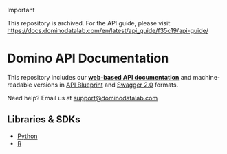 > [!IMPORTANT]
> This repository is archived. For the API guide, please visit: https://docs.dominodatalab.com/en/latest/api_guide/f35c19/api-guide/

# Domino API Documentation

This repository includes our [**web-based API documentation**](https://dominodatalab.github.io/api-docs) and machine-readable versions in [API Blueprint](api_blueprint.apib) and [Swagger 2.0](swagger_2.0.json) formats.

Need help? Email us at support@dominodatalab.com

## Libraries & SDKs

* [Python](https://github.com/dominodatalab/python-domino)
* [R](https://github.com/dominodatalab/r-package)
